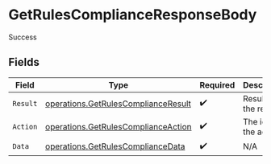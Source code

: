 # GetRulesComplianceResponseBody

Success


## Fields

| Field                                                                                      | Type                                                                                       | Required                                                                                   | Description                                                                                | Example                                                                                    |
| ------------------------------------------------------------------------------------------ | ------------------------------------------------------------------------------------------ | ------------------------------------------------------------------------------------------ | ------------------------------------------------------------------------------------------ | ------------------------------------------------------------------------------------------ |
| `Result`                                                                                   | [operations.GetRulesComplianceResult](../../models/operations/getrulescomplianceresult.md) | :heavy_check_mark:                                                                         | Result of the request                                                                      | success                                                                                    |
| `Action`                                                                                   | [operations.GetRulesComplianceAction](../../models/operations/getrulescomplianceaction.md) | :heavy_check_mark:                                                                         | The id of the action                                                                       |                                                                                            |
| `Data`                                                                                     | [operations.GetRulesComplianceData](../../models/operations/getrulescompliancedata.md)     | :heavy_check_mark:                                                                         | N/A                                                                                        |                                                                                            |
